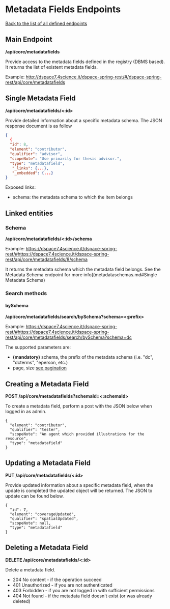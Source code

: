 # Metadata Fields Endpoints
[Back to the list of all defined endpoints](endpoints.md)

## Main Endpoint
**/api/core/metadatafields**   

Provide access to the metadata fields defined in the registry (DBMS based). It returns the list of existent metadata fields.

Example: <http://dspace7.4science.it/dspace-spring-rest/#/dspace-spring-rest/api/core/metadatafields>

## Single Metadata Field
**/api/core/metadatafields/<:id>**

Provide detailed information about a specific metadata schema. The JSON response document is as follow
```json
{
  {
  "id": 8,
  "element": "contributor",
  "qualifier": "advisor",
  "scopeNote": "Use primarily for thesis advisor.",
  "type": "metadatafield",
   "_links": {...},
   "_embedded": {...}
}
```

Exposed links:
* schema: the metadata schema to which the item belongs 

## Linked entities
### Schema
**/api/core/metadatafields/<:id>/schema**

Example: <https://dspace7.4science.it/dspace-spring-rest/#https://dspace7.4science.it/dspace-spring-rest/api/core/metadatafields/8/schema>

It returns the metadata schema which the metadata field belongs. See the Metadata Schema endpoint for more info](metadataschemas.md#Single Metadata Schema)


### Search methods
#### bySchema
**/api/core/metadatafields/search/bySchema?schema=<:prefix>**

Example: <https://dspace7.4science.it/dspace-spring-rest/#https://dspace7.4science.it/dspace-spring-rest/api/core/metadatafields/search/bySchema?schema=dc>

The supported parameters are:
* **(mandatory)** schema, the prefix of the metadata schema (i.e. "dc", "dcterms", "eperson, etc.)
* page, size [see pagination](README.md#Pagination)

## Creating a Metadata Field

**POST /api/core/metadatafields?schemaId=<:schemaId>**

To create a metadata field, perform a post with the JSON below when logged in as admin.

```
{
  "element": "contributor",
  "qualifier": "tester",
  "scopeNote": "An agent which provided illustrations for the resource",
  "type": "metadatafield"
}
```

## Updating a Metadata Field

**PUT /api/core/metadatafields/<:id>**

Provide updated information about a specific metadata field, when the update is completed the updated object will be returned. The JSON to update can be found below.
```
{
  "id": 7,
  "element": "coverageUpdated",
  "qualifier": "spatialUpdated",
  "scopeNote": null,
  "type": "metadatafield"
}
```  

## Deleting a Metadata Field

**DELETE /api/core/metadatafields/<:id>**

Delete a metadata field.

* 204 No content - if the operation succeed
* 401 Unauthorized - if you are not authenticated
* 403 Forbidden - if you are not logged in with sufficient permissions
* 404 Not found - if the metadata field doesn't exist (or was already deleted)